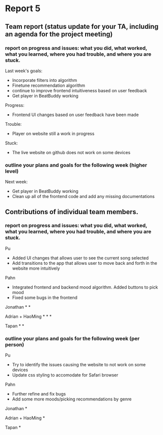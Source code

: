 # Report 5

## Team report (status update for your TA, including an agenda for the project meeting)

### report on progress and issues: what you did, what worked, what you learned, where you had trouble, and where you are stuck.

Last week's goals:
 * Incorporate filters into algorithm
 * Finetune recommendation algorithm
 * continue to improve frontend intuitiveness based on user feedback
 * Get player in BeatBuddy working

Progress:
 * Frontend UI changes based on user feedback have been made

Trouble:
 * Player on website still a work in progress

Stuck:
 * The live website on github does not work on some devices

### outline your plans and goals for the following week (higher level)

Next week:
 * Get player in BeatBuddy working
 * Clean up all of the frontend code and add any missing documentations

## Contributions of individual team members.

### report on progress and issues: what you did, what worked, what you learned, where you had trouble, and where you are stuck.

Pu
 * Added UI changes that allows user to see the current song selected
 * Add transitions to the app that allows user to move back and forth in the website more intuitively


Pahn
 * Integrated frontend and backend mood algorithm. Added buttons to pick mood
 * Fixed some bugs in the frontend

Jonathan
 *
 *

Adrian + HaoMing
 *
 *
 *


Tapan
 *
 *

### outline your plans and goals for the following week (per person)

Pu
 * Try to identify the issues causing the website to not work on some devices
 * Update css styling to accomodate for Safari browser

Pahn
 * Further refine and fix bugs
 * Add some more moods/picking recommendations by genre

Jonathan
 *

Adrian + HaoMing
 *

Tapan
 *
